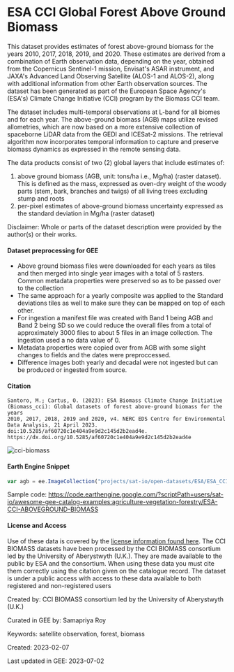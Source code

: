# ESA CCI Global Forest Above Ground Biomass

This dataset provides estimates of forest above-ground biomass for the years 2010, 2017, 2018, 2019, and 2020. These estimates are derived from a combination of Earth observation data, depending on the year, obtained from the Copernicus Sentinel-1 mission, Envisat's ASAR instrument, and JAXA's Advanced Land Observing Satellite (ALOS-1 and ALOS-2), along with additional information from other Earth observation sources. The dataset has been generated as part of the European Space Agency's (ESA's) Climate Change Initiative (CCI) program by the Biomass CCI team.

The dataset includes multi-temporal observations at L-band for all biomes and for each year. The above-ground biomass (AGB) maps utilize revised allometries, which are now based on a more extensive collection of spaceborne LiDAR data from the GEDI and ICESat-2 missions. The retrieval algorithm now incorporates temporal information to capture and preserve biomass dynamics as expressed in the remote sensing data.

The data products consist of two (2) global layers that include estimates of:

1) above ground biomass (AGB, unit: tons/ha i.e., Mg/ha) (raster dataset). This is defined as the mass, expressed as oven-dry weight of the woody parts (stem, bark, branches and twigs) of all living trees excluding stump and roots
2) per-pixel estimates of above-ground biomass uncertainty expressed as the standard deviation in Mg/ha (raster dataset)

Disclaimer: Whole or parts of the dataset description were provided by the author(s) or their works.

#### Dataset preprocessing for GEE
* Above ground biomass files were downloaded for each years as tiles and then merged into single year images with a total of 5 rasters. Common metadata properties were preserved so as to be passed over to the collection
* The same approach for a yearly composite was applied to the Standard deviations tiles as well to make sure they can be mapped on top of each other.
* For ingestion a manifest file was created with Band 1 being AGB and Band 2 being SD so we could reduce the overall files from a total of approximately 3000 files to about 5 files in an image collection. The ingestion used a no data value of 0.
* Metadata properties were copied over from AGB with some slight changes to fields and the dates were preproccessed.
* Difference images both yearly and decadal were not ingested but can be produced or ingested from source.

#### Citation

```
Santoro, M.; Cartus, O. (2023): ESA Biomass Climate Change Initiative (Biomass_cci): Global datasets of forest above-ground biomass for the years
2010, 2017, 2018, 2019 and 2020, v4. NERC EDS Centre for Environmental Data Analysis, 21 April 2023. doi:10.5285/af60720c1e404a9e9d2c145d2b2ead4e.
https://dx.doi.org/10.5285/af60720c1e404a9e9d2c145d2b2ead4e
```

![cci-biomass](https://github.com/aazuspan/snazzy/assets/6677629/f2269833-d283-4568-aba5-cadf928cb15c)

#### Earth Engine Snippet

```js
var agb = ee.ImageCollection("projects/sat-io/open-datasets/ESA/ESA_CCI_AGB");
```

Sample code:  https://code.earthengine.google.com/?scriptPath=users/sat-io/awesome-gee-catalog-examples:agriculture-vegetation-forestry/ESA-CCI-ABOVEGROUND-BIOMASS

#### License and Access
Use of these data is covered by the [license information found here](http://artefacts.ceda.ac.uk/licences/specific_licences/esacci_biomass_terms_and_conditions.pdf). The CCI BIOMASS datasets have been processed by the CCI BIOMASS consortium led by the University
of Aberystwyth (U.K.). They are made available to the public by ESA and the consortium. When using these data you must cite them correctly using the citation given on the catalogue record. The dataset is under a public access with access to these data available to both registered and non-registered users

Created by: CCI BIOMASS consortium led by the University of Aberystwyth (U.K.)

Curated in GEE by: Samapriya Roy

Keywords: satellite observation, forest, biomass

Created: 2023-02-07

Last updated in GEE: 2023-07-02
